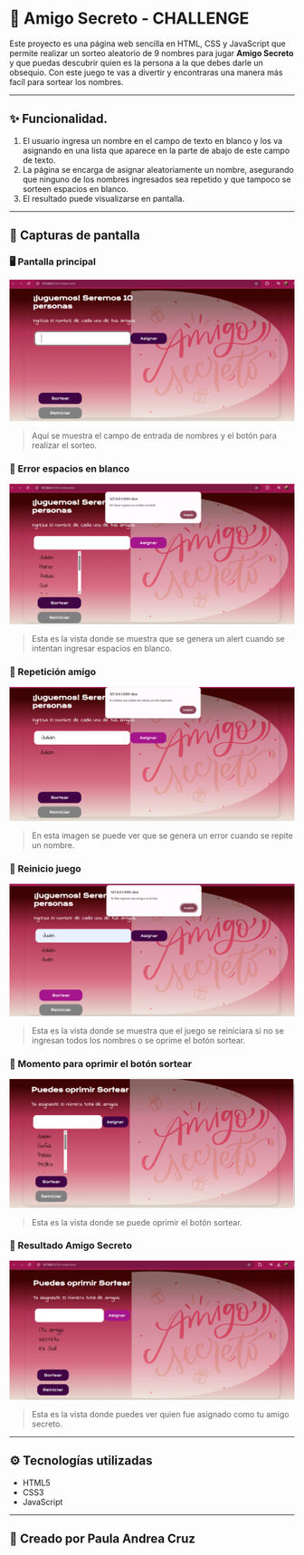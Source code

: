 # 🎁 Amigo Secreto - CHALLENGE

Este proyecto es una página web sencilla en HTML, CSS y JavaScript que permite realizar un sorteo aleatorio de 9 nombres para jugar **Amigo Secreto** y que puedas descubrir quien es la persona a la que debes darle un obsequio. Con este juego te vas a divertir y encontraras una manera más facíl para sortear los nombres.

---

## ✨ Funcionalidad.

1. El usuario ingresa un nombre en el campo de texto en blanco y los va asignando en una lista que aparece en la parte de abajo de este campo de texto.
2. La página se encarga de asignar aleatoriamente un nombre, asegurando que ninguno de los nombres ingresados sea repetido y que tampoco se sorteen espacios en blanco.
3. El resultado puede visualizarse en pantalla.

---

## 📸 Capturas de pantalla

### 🖥️ Pantalla principal
![Pantalla principal](./imagenes/pantalla_principal.png)

> Aquí se muestra el campo de entrada de nombres y el botón para realizar el sorteo.

### 🎲 Error espacios en blanco
![Resultado del sorteo](./imagenes/espacios_en_blanco.png)

> Esta es la vista donde se muestra que se genera un alert cuando se intentan ingresar espacios en blanco.


### 🎲 Repetición amigo
![Resultado del sorteo](./imagenes/repetir_nombre.png)

> En esta imagen se puede ver que se genera un error cuando se repite un nombre.

### 🎲 Reinicio juego
![Resultado del sorteo](./imagenes/Juego_reinicia.png)

> Esta es la vista donde se muestra que el juego se reiniciara si no se ingresan todos los nombres o se oprime el botón sortear.

### 🎲 Momento para oprimir el botón sortear
![Resultado del sorteo](./imagenes/momento_sortear.png)

> Esta es la vista donde se puede oprimir el botón sortear.

### 🎲 Resultado Amigo Secreto
![Resultado del sorteo](./imagenes/amigo_revelado.png)

> Esta es la vista donde puedes ver quien fue asignado como tu amigo secreto. 
---


## ⚙️ Tecnologías utilizadas

- HTML5
- CSS3
- JavaScript

---

## 🚀 Creado por Paula Andrea Cruz

